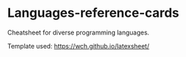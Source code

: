 # Languages-reference-cards
Cheatsheet for diverse programming languages.


Template used: https://wch.github.io/latexsheet/

